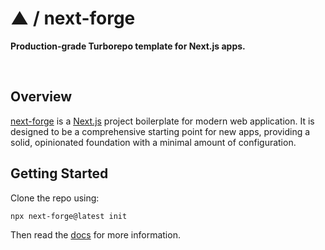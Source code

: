 # ▲ / next-forge

**Production-grade Turborepo template for Next.js apps.**

<div>
  <img src="https://img.shields.io/npm/dy/next-forge" alt="" />
  <img src="https://img.shields.io/npm/v/next-forge" alt="" />
  <img src="https://img.shields.io/github/license/vercel/next-forge" alt="" />
</div>

## Overview

[next-forge](https://github.com/vercel/next-forge) is a [Next.js](https://nextjs.org/) project boilerplate for modern web application. It is designed to be a comprehensive starting point for new apps, providing a solid, opinionated foundation with a minimal amount of configuration.

## Getting Started

Clone the repo using:

```sh
npx next-forge@latest init
```

Then read the [docs](https://www.next-forge.com/docs) for more information.

<!-- 🚀 Essential Missing Packages
1. File Upload Package (@repo/uploads)
Why Essential: Nearly every app needs file handling
Drag & drop interface
Image optimization/resizing
Multiple file type support
Progress indicators
Cloud storage integration (S3, Cloudinary)
Thumbnail generation
2. Search Package (@repo/search)
Why Essential: Search is fundamental UX
Full-text search with Algolia/Meilisearch
Autocomplete/typeahead
Filters and faceted search
Search analytics
Fuzzy matching
3. Cache Package (@repo/cache)
Why Essential: Performance optimization
Redis integration
In-memory caching
Cache invalidation strategies
TTL management
Cache warming
4. CLI Package (@repo/cli)
Why Essential: Developer experience
Apply to .autorc
Run
staging
5. Backup Package (@repo/backup)
Why Essential: Data protection
Automated database backups
File backups to cloud storage
Restore functionality
Backup scheduling
Backup verification
🛠 Developer Experience Packages
6. Testing Utilities (@repo/test-utils)
Shared test helpers and mocks
Factory functions for test data
API testing utilities
E2E test helpers
Performance testing tools
7. Migration Package (@repo/migrations)
Data migration utilities
Schema change helpers
Seed data management
Rollback capabilities
Environment-specific migrations
8. Documentation Generator (@repo/docs-gen)
Auto-generate API documentation
Component documentation from JSDoc
Interactive examples
Changelog generation
📊 Operational Packages
9. Monitoring Package (@repo/monitoring)
Health check endpoints
Performance metrics
Custom dashboards
Alert configurations
Uptime monitoring
10. Audit Log Package (@repo/audit)
Track all user actions
Data change logging
Compliance reporting
GDPR compliance helpers
Action replay capabilities
11. Queue Package (@repo/queue)
Background job processing
Email queues
Image processing queues
Retry logic and dead letter queues
Job monitoring dashboard
🎯 Business Logic Packages
12. Import/Export Package (@repo/data)
CSV/Excel import/export
Data validation and transformation
Bulk operations
Progress tracking
Error handling and reporting
13. PDF Generation (@repo/pdf)
Invoice generation
Report creation
Document templates
Digital signatures
Print-friendly layouts
14. Scheduling Package (@repo/scheduler)
Cron job management
Calendar integration
Appointment booking
Time zone handling
Recurring events
🏗 Infrastructure Packages
15. DevOps Package (@repo/devops)
Docker configurations
CI/CD templates
Deployment scripts
Environment management
Infrastructure as code
16. Multi-tenancy Package (@repo/tenancy)
Tenant isolation
Per-tenant configurations
Data segregation
Tenant-specific theming
Billing per tenant
🎨 UI/UX Enhancement Packages
17. Charts Package (@repo/charts)
Data visualization components
Dashboard widgets
Interactive charts
Export capabilities
Real-time updates
18. Form Builder (@repo/forms)
Dynamic form generation
Conditional logic
Validation rules
Form templates
Multi-step forms
🔗 Integration Packages
19. Social Media Package (@repo/social)
Social sharing
Social login providers
Social media post scheduling
Social analytics
Content syndication
20. Third-party Integrations (@repo/integrations)
Common API integrations (Slack, Discord, etc.)
Webhook handlers
OAuth providers
Standardized integration patterns
💡 Most Recommended Immediate Additions
If I had to pick the top 5 that would provide the most value:
File Upload Package - Universal need
Search Package - Essential UX feature
CLI Package - Massive DX improvement
Cache Package - Performance boost
Testing Utilities - Code quality
Would you like me to implement any of these packages? I'd recommend starting with the File Upload Package since it's universally needed and would showcase how to build a complete, production-ready package with the design system integration. -->
